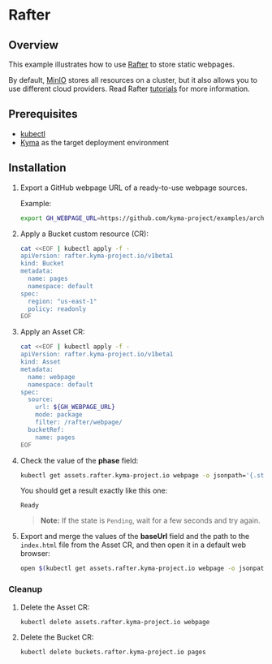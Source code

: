 # Rafter

## Overview

This example illustrates how to use [Rafter](https://kyma-project.io/docs/components/rafter) to store static webpages.

By default, [MinIO](https://min.io/) stores all resources on a cluster, but it also allows you to use different cloud providers. Read Rafter [tutorials](https://kyma-project.io/docs/components/rafter#tutorials-tutorials) for more information.

## Prerequisites

- [kubectl](https://kubernetes.io/docs/tasks/tools/install-kubectl/)
- [Kyma](https://kyma-project.io/docs/) as the target deployment environment

## Installation

1. Export a GitHub webpage URL of a ready-to-use webpage sources.

    Example:

    ```bash
    export GH_WEBPAGE_URL=https://github.com/kyma-project/examples/archive/master.zip
    ```

2. Apply a Bucket custom resource (CR):

    ```bash
    cat <<EOF | kubectl apply -f -
    apiVersion: rafter.kyma-project.io/v1beta1
    kind: Bucket
    metadata:
      name: pages
      namespace: default
    spec:
      region: "us-east-1"
      policy: readonly
    EOF
    ```

3. Apply an Asset CR:

    ```bash
    cat <<EOF | kubectl apply -f -
    apiVersion: rafter.kyma-project.io/v1beta1
    kind: Asset
    metadata:
      name: webpage
      namespace: default
    spec:
      source:
        url: ${GH_WEBPAGE_URL}
        mode: package
        filter: /rafter/webpage/
      bucketRef:
        name: pages
    EOF
    ```

4. Check the value of the **phase** field:

    ```bash
    kubectl get assets.rafter.kyma-project.io webpage -o jsonpath='{.status.phase}'
    ```

    You should get a result exactly like this one:

    ```test
    Ready
    ```

    >**Note:** If the state is `Pending`, wait for a few seconds and try again.

5. Export and merge the values of the **baseUrl** field and the path to the `index.html` file from the Asset CR, and then open it in a default web browser:

    ```bash
    open $(kubectl get assets.rafter.kyma-project.io webpage -o jsonpath='{.status.assetRef.baseUrl}{"/examples-master/rafter/webpage/index.html"}')
    ```

### Cleanup

1. Delete the Asset CR:

    ```bash
    kubectl delete assets.rafter.kyma-project.io webpage
    ```

2. Delete the Bucket CR:

    ```bash
    kubectl delete buckets.rafter.kyma-project.io pages
    ```
